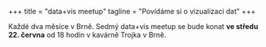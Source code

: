 +++
title = "data+vis meetup"
tagline = "Povídáme si o vizualizaci dat"
+++

Každé dva měsíce v Brně. Sedmý data+vis meetup se bude konat **ve středu 22. června** od 18 hodin v kavárně Trojka v Brně.